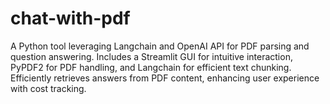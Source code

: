 # chat-with-pdf
A Python tool leveraging Langchain and OpenAI API for PDF parsing and question answering. Includes a Streamlit GUI for intuitive interaction, PyPDF2 for PDF handling, and Langchain for efficient text chunking. Efficiently retrieves answers from PDF content, enhancing user experience with cost tracking.
